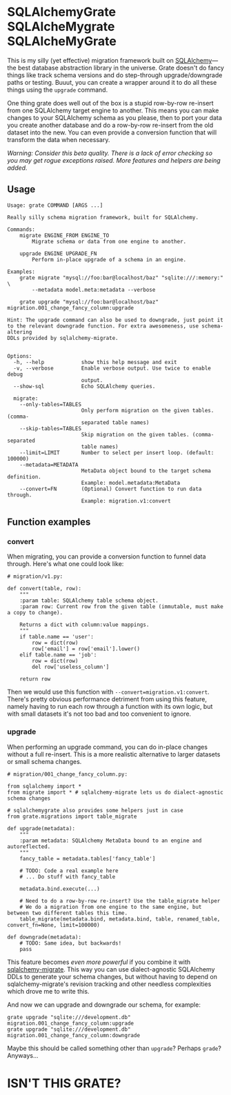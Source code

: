 # SQLAlchemyGrate SQLAlcheMygrate SQLAlcheMyGrate

This is my silly (yet effective) migration framework built on [SQLAlchemy](http://sqlalchemy.org/)—the best database abstraction library in the universe. Grate doesn't do fancy things like track schema versions and do step-through upgrade/downgrade paths or testing. Buuut, you can create a wrapper around it to do all these things using the ``upgrade`` command.

One thing grate does well out of the box is a stupid row-by-row re-insert from one SQLAlchemy target engine to another. This means you can make changes to your SQLAlchemy schema as you please, then to port your data you create another database and do a row-by-row re-insert from the old dataset into the new. You can even provide a conversion function that will transform the data when necessary.

**Warning*: Consider this beta quality. There is a lack of error checking so you may get rogue exceptions raised. More features and helpers are being added.*

## Usage

    Usage: grate COMMAND [ARGS ...]

    Really silly schema migration framework, built for SQLAlchemy.

    Commands:
        migrate ENGINE_FROM ENGINE_TO
            Migrate schema or data from one engine to another.

        upgrade ENGINE UPGRADE_FN
            Perform in-place upgrade of a schema in an engine.

    Examples:
        grate migrate "mysql://foo:bar@localhost/baz" "sqlite:///:memory:" \
            --metadata model.meta:metadata --verbose

        grate upgrade "mysql://foo:bar@localhost/baz" migration.001_change_fancy_column:upgrade

    Hint: The upgrade command can also be used to downgrade, just point it
    to the relevant downgrade function. For extra awesomeness, use schema-altering
    DDLs provided by sqlalchemy-migrate.


    Options:
      -h, --help            show this help message and exit
      -v, --verbose         Enable verbose output. Use twice to enable debug
                            output.
      --show-sql            Echo SQLAlchemy queries.

      migrate:
        --only-tables=TABLES
                            Only perform migration on the given tables. (comma-
                            separated table names)
        --skip-tables=TABLES
                            Skip migration on the given tables. (comma-separated
                            table names)
        --limit=LIMIT       Number to select per insert loop. (default: 100000)
        --metadata=METADATA
                            MetaData object bound to the target schema definition.
                            Example: model.metadata:MetaData
        --convert=FN        (Optional) Convert function to run data through.
                            Example: migration.v1:convert


## Function examples

### convert

When migrating, you can provide a conversion function to funnel data through. Here's what one could look like:

    # migration/v1.py:

    def convert(table, row):
        """
        :param table: SQLAlchemy table schema object.
        :param row: Current row from the given table (immutable, must make a copy to change).

        Returns a dict with column:value mappings.
        """
        if table.name == 'user':
            row = dict(row)
            row['email'] = row['email'].lower()
        elif table.name == 'job':
            row = dict(row)
            del row['useless_column']

        return row

Then we would use this function with ``--convert=migration.v1:convert``. There's pretty obvious performance detriment from using this feature, namely having to run each row through a function with its own logic, but with small datasets it's not too bad and too convenient to ignore.


### upgrade

When performing an upgrade command, you can do in-place changes without a full re-insert. This is a more realistic alternative to larger datasets or small schema changes.

    # migration/001_change_fancy_column.py:

    from sqlalchemy import *
    from migrate import * # sqlalchemy-migrate lets us do dialect-agnostic schema changes

    # sqlalchemygrate also provides some helpers just in case
    from grate.migrations import table_migrate

    def upgrade(metadata):
        """
        :param metadata: SQLAlchemy MetaData bound to an engine and autoreflected.
        """
        fancy_table = metadata.tables['fancy_table']

        # TODO: Code a real example here
        # ... Do stuff with fancy_table

        metadata.bind.execute(...)

        # Need to do a row-by-row re-insert? Use the table_migrate helper
        # We do a migration from one engine to the same engine, but between two different tables this time.
        table_migrate(metadata.bind, metadata.bind, table, renamed_table, convert_fn=None, limit=100000)

    def downgrade(metadata):
        # TODO: Same idea, but backwards!
        pass

This feature becomes *even more powerful* if you combine it with [sqlalchemy-migrate](http://packages.python.org/sqlalchemy-migrate/). This way you can use dialect-agnostic SQLAlchemy DDLs to generate your schema changes, but without having to depend on sqlalchemy-migrate's revision tracking and other needless complexities which drove me to write this.

And now we can upgrade and downgrade our schema, for example:

    grate upgrade "sqlite:///development.db" migration.001_change_fancy_column:upgrade
    grate upgrade "sqlite:///development.db" migration.001_change_fancy_column:downgrade

Maybe this should be called something other than ``upgrade``? Perhaps ``grade``? Anyways...

# ISN'T THIS GRATE?
